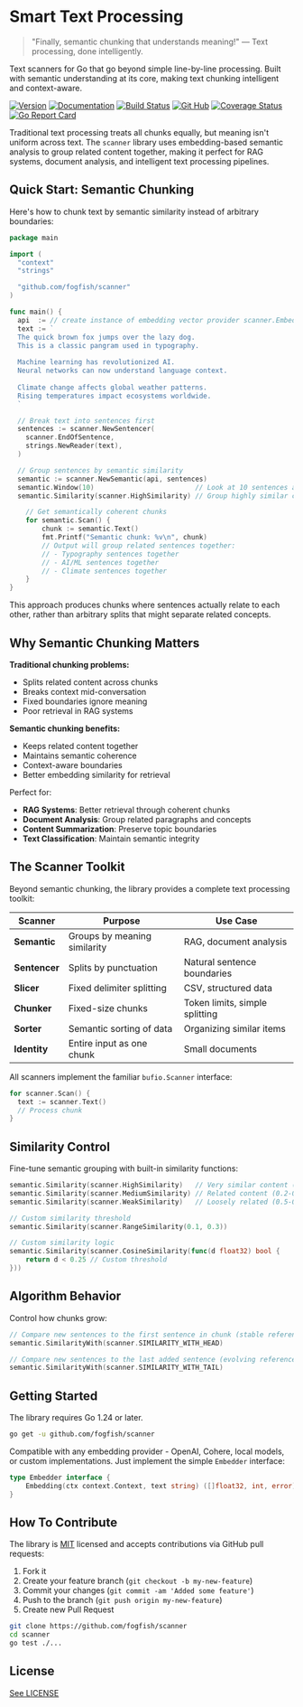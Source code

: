 # Smart Text Processing

> "Finally, semantic chunking that understands meaning!" — Text processing, done intelligently.

Text scanners for Go that go beyond simple line-by-line processing. Built with semantic understanding at its core, making text chunking intelligent and context-aware.

[![Version](https://img.shields.io/github/v/tag/fogfish/scanner)](https://github.com/fogfish/scanner/releases)
[![Documentation](https://pkg.go.dev/badge/github.com/fogfish/scanner)](https://pkg.go.dev/github.com/fogfish/scanner)
[![Build Status](https://github.com/fogfish/scanner/workflows/build/badge.svg)](https://github.com/fogfish/scanner/actions/)
[![Git Hub](http://img.shields.io/github/stars/fogfish/scanner.svg?style=social&label=stars)](http://github.com/fogfish/scanner)
[![Coverage Status](https://coveralls.io/repos/github/fogfish/scanner/badge.svg?branch=main)](https://coveralls.io/github/fogfish/scanner?branch=main)
[![Go Report Card](https://goreportcard.com/badge/github.com/fogfish/scanner)](https://goreportcard.com/report/github.com/fogfish/scanner)

Traditional text processing treats all chunks equally, but meaning isn't uniform across text. The `scanner` library uses embedding-based semantic analysis to group related content together, making it perfect for RAG systems, document analysis, and intelligent text processing pipelines.

## Quick Start: Semantic Chunking

Here's how to chunk text by semantic similarity instead of arbitrary boundaries:

```go
package main

import (
  "context"
  "strings"

  "github.com/fogfish/scanner"
)

func main() {
  api  := // create instance of embedding vector provider scanner.Embedder
  text := `
  The quick brown fox jumps over the lazy dog. 
  This is a classic pangram used in typography.
  
  Machine learning has revolutionized AI.
  Neural networks can now understand language context.
  
  Climate change affects global weather patterns.
  Rising temperatures impact ecosystems worldwide.
  `

  // Break text into sentences first
  sentences := scanner.NewSentencer(
    scanner.EndOfSentence, 
    strings.NewReader(text),
  )

  // Group sentences by semantic similarity
  semantic := scanner.NewSemantic(api, sentences)
  semantic.Window(10)                         // Look at 10 sentences at a time
  semantic.Similarity(scanner.HighSimilarity) // Group highly similar content

	// Get semantically coherent chunks
	for semantic.Scan() {
		chunk := semantic.Text()
		fmt.Printf("Semantic chunk: %v\n", chunk)
		// Output will group related sentences together:
		// - Typography sentences together
		// - AI/ML sentences together  
		// - Climate sentences together
	}
}
```

This approach produces chunks where sentences actually relate to each other, rather than arbitrary splits that might separate related concepts.

## Why Semantic Chunking Matters

**Traditional chunking problems:**
- Splits related content across chunks
- Breaks context mid-conversation
- Fixed boundaries ignore meaning
- Poor retrieval in RAG systems

**Semantic chunking benefits:**
- Keeps related content together
- Maintains semantic coherence
- Context-aware boundaries
- Better embedding similarity for retrieval

Perfect for:
- **RAG Systems**: Better retrieval through coherent chunks
- **Document Analysis**: Group related paragraphs and concepts
- **Content Summarization**: Preserve topic boundaries
- **Text Classification**: Maintain semantic integrity

## The Scanner Toolkit

Beyond semantic chunking, the library provides a complete text processing toolkit:

| Scanner       | Purpose                      | Use Case                       |
| ------------- | ---------------------------- | ------------------------------ |
| **Semantic**  | Groups by meaning similarity | RAG, document analysis         |
| **Sentencer** | Splits by punctuation        | Natural sentence boundaries    |
| **Slicer**    | Fixed delimiter splitting    | CSV, structured data           |
| **Chunker**   | Fixed-size chunks            | Token limits, simple splitting |
| **Sorter**    | Semantic sorting of data     | Organizing similar items       |
| **Identity**  | Entire input as one chunk    | Small documents                |

All scanners implement the familiar `bufio.Scanner` interface:

```go
for scanner.Scan() {
  text := scanner.Text()
  // Process chunk
}
```

## Similarity Control

Fine-tune semantic grouping with built-in similarity functions:

```go
semantic.Similarity(scanner.HighSimilarity)   // Very similar content (0.0-0.2)
semantic.Similarity(scanner.MediumSimilarity) // Related content (0.2-0.5)
semantic.Similarity(scanner.WeakSimilarity)   // Loosely related (0.5-0.8)

// Custom similarity threshold
semantic.Similarity(scanner.RangeSimilarity(0.1, 0.3))

// Custom similarity logic
semantic.Similarity(scanner.CosineSimilarity(func(d float32) bool {
    return d < 0.25 // Custom threshold
}))
```

## Algorithm Behavior

Control how chunks grow:

```go
// Compare new sentences to the first sentence in chunk (stable reference)
semantic.SimilarityWith(scanner.SIMILARITY_WITH_HEAD)

// Compare new sentences to the last added sentence (evolving reference)  
semantic.SimilarityWith(scanner.SIMILARITY_WITH_TAIL)
```

## Getting Started

The library requires Go 1.24 or later.

```bash
go get -u github.com/fogfish/scanner
```

Compatible with any embedding provider - OpenAI, Cohere, local models, or custom implementations. Just implement the simple `Embedder` interface:

```go
type Embedder interface {
    Embedding(ctx context.Context, text string) ([]float32, int, error)
}
```

## How To Contribute

The library is [MIT](LICENSE) licensed and accepts contributions via GitHub pull requests:

1. Fork it
2. Create your feature branch (`git checkout -b my-new-feature`)
3. Commit your changes (`git commit -am 'Added some feature'`)  
4. Push to the branch (`git push origin my-new-feature`)
5. Create new Pull Request

```bash
git clone https://github.com/fogfish/scanner
cd scanner
go test ./...
```

## License

[See LICENSE](LICENSE)
